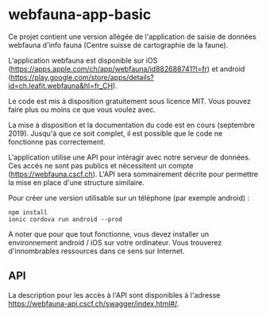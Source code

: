 # webfauna-app-basic
Ce projet contient une version allégée de l'application de saisie de données webfauna d'info fauna (Centre suisse de cartographie de la faune).

L'application webfauna est disponible sur iOS (https://apps.apple.com/ch/app/webfauna/id882688741?l=fr) et android (https://play.google.com/store/apps/details?id=ch.leafit.webfauna&hl=fr_CH).

Le code est mis à disposition gratuitement sous licence MIT. Vous pouvez faire plus ou moins ce que vous voulez avec.

La mise à disposition et la documentation du code est en cours (septembre 2019). Jusqu'à que ce soit complet, il est possible que le code ne fonctionne pas correctement.

L'application utilise une API pour intéragir avec notre serveur de données. Ces accés ne sont pas publics et nécessitent un compte (https://webfauna.cscf.ch). L'API sera sommairement décrite pour permettre la mise en place d'une structure similaire.  

Pour créer une version utilisable sur un téléphone (par exemple android) :
```
npm install
ionic cordova run android --prod
```
A noter que pour que tout fonctionne, vous devez installer un environnement android / iOS sur votre ordinateur. Vous trouverez d'innombrables ressources dans ce sens sur Internet.

## API
La description pour les accès à l'API sont disponibles à l'adresse https://webfauna-api.cscf.ch/swagger/index.html#/.
